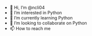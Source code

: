 - 👋 Hi, I’m @ncli04
- 👀 I’m interested in Python
- 🌱 I’m currently learning Python
- 💞️ I’m looking to collaborate on Python
- 📫 How to reach me 

<!---
ncli04/ncli04 is a ✨ special ✨ repository because its `README.md` (this file) appears on your GitHub profile.
You can click the Preview link to take a look at your changes.
--->
